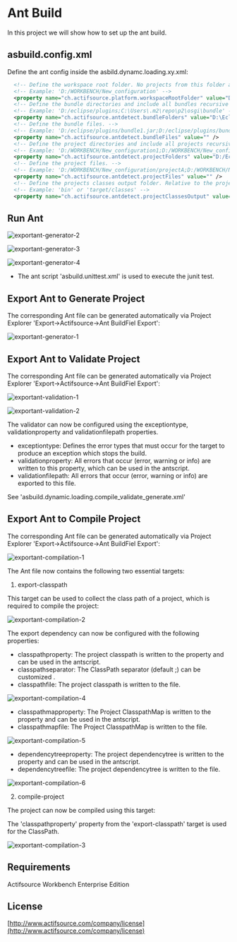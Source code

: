 # Ant Build
In this project we will show how to set up the ant build.

## asbuild.config.xml

Define the ant config inside the asbild.dynamc.loading.xy.xml:

```xml
  <!-- Define the workspace root folder. No projects from this folder are included inside the platform use 'ch.actifsource.antdetect.projectFiles'. -->
  <!-- Example: 'D:/WORKBENCH/New_configuration' -->
  <property name="ch.actifsource.platform.workspaceRootFolder" value="D:/Eclipse/WORKBENCH/WORKBENCH_GITHUB"/>
  <!-- Define the bundle directories and include all bundles recursive from this directories. -->
  <!-- Example: 'D:/eclipse/plugins;C:\Users\.m2\repo\p2\osgi\bundle' -->
  <property name="ch.actifsource.antdetect.bundleFolders" value="D:\Eclipse\eclipse-rcp-2022-12-R-win32-x86_64\eclipse\plugins"/>
  <!-- Define the bundle files. -->
  <!-- Example: 'D:/eclipse/plugins/bundle1.jar;D:/eclipse/plugins/bundle2.jar' -->
  <property name="ch.actifsource.antdetect.bundleFiles" value="" />
  <!-- Define the project directories and include all projects recursive from this directories. -->
  <!-- Example: 'D:/WORKBENCH/New_configuration1;D:/WORKBENCH/New_configuration2' -->
  <property name="ch.actifsource.antdetect.projectFolders" value="D:/Eclipse/WORKBENCH/WORKBENCH_GITHUB"/>
  <!-- Define the project files. -->
  <!-- Example: 'D:/WORKBENCH/New_configuration/projectA;D:/WORKBENCH/New_configuration/projectA' -->
  <property name="ch.actifsource.antdetect.projectFiles" value="" />
  <!-- Define the projects classes output folder. Relative to the project path. -->
  <!-- Example: 'bin' or 'target/classes' -->
  <property name="ch.actifsource.antdetect.projectClassesOutput" value="bin" />
```

## Run Ant
![exportant-generator-2](images/exportant-generator-2.png)

![exportant-generator-3](images/exportant-generator-3.png)

![exportant-generator-4](images/exportant-generator-4.png)

* The ant script 'asbuild.unittest.xml' is used to execute the junit test. 

## Export Ant to Generate Project

The corresponding Ant file can be generated automatically via Project Explorer 'Export->Actifsource->Ant BuildFiel Export':

![exportant-generator-1](images/exportant-generator-1.png)


## Export Ant to Validate Project

The corresponding Ant file can be generated automatically via Project Explorer 'Export->Actifsource->Ant BuildFiel Export':

![exportant-validation-1](images/exportant-validation-1.png)

![exportant-validation-2](images/exportant-validation-2.png)

The validator can now be configured using the exceptiontype, validationproperty and validationfilepath properties.

- exceptiontype: Defines the error types that must occur for the target to produce an exception which stops the build.
- validationproperty: All errors that occur (error, warning or info) are written to this property, which can be used in the antscript.
- validationfilepath: All errors that occur (error, warning or info) are exported to this file. 
    
See 'asbuild.dynamic.loading.compile_validate_generate.xml'


## Export Ant to Compile Project

The corresponding Ant file can be generated automatically via Project Explorer 'Export->Actifsource->Ant BuildFiel Export':

![exportant-compilation-1](images/exportant-compilation-1.png)

The Ant file now contains the following two essential targets:

1. export-classpath

This target can be used to collect the class path of a project, which is required to compile the project:

![exportant-compilation-2](images/exportant-compilation-2.png)

The export dependency can now be configured with the following properties:

- classpathproperty: The project classpath is written to the property and can be used in the antscript.  
- classpathseparator: The ClassPath separator (default ;) can be customized .
- classpathfile: The project classpath is written to the file.  

![exportant-compilation-4](images/exportant-compilation-4.png)


- classpathmapproperty: The Project ClasspathMap is written to the property and can be used in the antscript.    
- classpathmapfile: The Project ClasspathMap is written to the file.  

![exportant-compilation-5](images/exportant-compilation-5.png)

- dependencytreeproperty: The project dependencytree is written to the property and can be used in the antscript.    
- dependencytreefile: The project dependencytree is written to the file.

![exportant-compilation-6](images/exportant-compilation-6.png)


2. compile-project

The project can now be compiled using this target:

The 'classpathproperty' property from the 'export-classpath' target is used for the ClassPath.

![exportant-compilation-3](images/exportant-compilation-3.png)


## Requirements
Actifsource Workbench Enterprise Edition

## License
[http://www.actifsource.com/company/license](http://www.actifsource.com/company/license)
